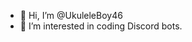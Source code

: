 - 👋 Hi, I’m @UkuleleBoy46
- 👀 I’m interested in coding Discord bots.

<!---
UkuleleBoy46/UkuleleBoy46 is a ✨ special ✨ repository because its `README.md` (this file) appears on your GitHub profile.
You can click the Preview link to take a look at your changes.
--->
